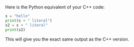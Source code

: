 Here is the Python equivalent of your C++ code:

```python
s = "hello"
print(s + " literal")
s2 = s + " literal"
print(s2)
```
This will give you the exact same output as the C++ version.
